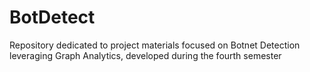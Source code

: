 # BotDetect
Repository dedicated to project materials focused on Botnet Detection leveraging Graph Analytics, developed during the fourth semester
